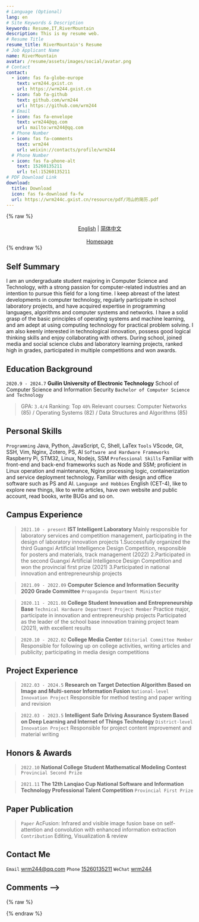 ```yaml
---
# Language (Optional)
lang: en
# Site Keywords & Description
keywords: Resume,IT,RiverMountain
description: This is my resume web.
# Resume Title
resume_title: RiverMountain's Resume
# Job Applicant Name
name: RiverMountain
avatar: /resume/assets/images/social/avatar.png
# Contact
contact:
  - icon: fas fa-globe-europe
    text: wrm244.gxist.cn
    url: https://wrm244.gxist.cn
  - icon: fab fa-github
    text: github.com/wrm244
    url: https://github.com/wrm244
  # Email
  - icon: fas fa-envelope
    text: wrm244@qq.com
    url: mailto:wrm244@qq.com
  # Phone Number
  - icon: fas fa-comments
    text: wrm244
    url: weixin://contacts/profile/wrm244
  # Phone Number
  - icon: fas fa-phone-alt
    text: 15260135211
    url: tel:15260135211
# PDF Download Link
download:
  title: Download
  icon: fas fa-download fa-fw
  url: https://wrm244c.gxist.cn/resource/pdf/河山的简历.pdf
---
```


{% raw %}
<center>
<a href='/resume/en/'>English</a> | <a href='/resume/'>简体中文</a> <br /> <br /><a href='/'>Homepage</a>
</center>
{% endraw %}


## <i class="fas fa-flag"></i> Self Summary

I am an undergraduate student majoring in Computer Science and Technology, with a strong passion for computer-related industries and an intention to pursue this field for a long time. I keep abreast of the latest developments in computer technology, regularly participate in school laboratory projects, and have acquired expertise in programming languages, algorithms and computer systems and networks. I have a solid grasp of the basic principles of operating systems and machine learning, and am adept at using computing technology for practical problem solving. I am also keenly interested in technological innovation, possess good logical thinking skills and enjoy collaborating with others.
During school, joined media and social science clubs and laboratory learning projects, ranked high in grades, participated in multiple competitions and won awards.

## <i class="fas fa-user-graduate"></i> Education Background

``2020.9 - 2024.7`` **Guilin University of Electronic Technology** School of Computer Science and Information Security ``Bachelor of Computer Science and Technology``

> GPA: ``3.4/4`` Ranking: Top ``40%``
> Relevant courses: Computer Networks (85) / Operating Systems (82) / Data Structures and Algorithms (85)

## <i class="fas fa-star"></i> Personal Skills

``Programming`` Java, Python, JavaScript, C, Shell, LaTex
``Tools`` VScode, Git, SSH, Vim, Nginx, Zotero, PS, AI
``Software and Hardware Frameworks`` Raspberry Pi, STM32, Linux, Nodejs, SSM
``Professional Skills`` Familiar with front-end and back-end frameworks such as Node and SSM; proficient in Linux operation and maintenance, Nginx processing logic, containerization and service deployment technology. Familiar with design and office software such as PS and AI.
``Language and Hobbies`` English (CET-4), like to explore new things, like to write articles, have own website and public account, read books, write BUGs and so on.

## <i class="fas fa-user-tie"></i> Campus Experience

> ``2021.10 - present`` **IST Intelligent Laboratory**
> Mainly responsible for laboratory services and competition management, participating in the design of laboratory innovation projects
> 1.Successfully organized the third Guangxi Artificial Intelligence Design Competition, responsible for posters and materials, track management (2022)
> 2.Participated in the second Guangxi Artificial Intelligence Design Competition and won the provincial first prize (2021)
> 3.Participated in national innovation and entrepreneurship projects

> ``2021.09 - 2022.09`` **Computer Science and Information Security 2020 Grade Committee** ``Propaganda Department Minister``

> ``2020.11 - 2021.08`` **College Student Innovation and Entrepreneurship Base** ``Technical Hardware Department Project Member``
> Practice major, participate in innovation and entrepreneurship projects
> Participated as the leader of the school base innovation training project team (2021), with excellent results

> ``2020.10 - 2022.02`` **College Media Center** ``Editorial Committee Member``
> Responsible for following up on college activities, writing articles and publicity; participating in media design competitions

## <i class="fas fa-cubes"></i> Project Experience

> ``2022.03 - 2024.5`` **Research on Target Detection Algorithm Based on Image and Multi-sensor Information Fusion** ``National-level Innovation Project``
> Responsible for method testing and paper writing and revision

> ``2022.03 - 2023.5`` **Intelligent Safe Driving Assurance System Based on Deep Learning and Internet of Things Technology** ``District-level Innovation Project``
> Responsible for project content improvement and material writing

## <i class="fas fa-award"></i> Honors & Awards

> ``2022.10`` **National College Student Mathematical Modeling Contest** ``Provincial Second Prize``

> ``2021.11`` **The 12th Lanqiao Cup National Software and Information Technology Professional Talent Competition** ``Provincial First Prize``

## <i class="fas fa-book"></i> Paper Publication

> ``Paper`` AcFusion: Infrared and visible image fusion base on self-attention and convolution with enhanced information extraction
> ``Contribution`` Editing, Visualization & review

## <i class="fas fa-phone-alt"></i> Contact Me

``Email`` [wrm244@qq.com](mailto:wrm244@qq.com)
``Phone`` [15260135211](tel:15260135211)
``WeChat`` [wrm244](weixin://contacts/profile/wrm244)


## Comments -->

{% raw %}
<script src="https://utteranc.es/client.js"
        repo="wrm244/ResumeComments"
        issue-number="17"
        theme="github-light"
        crossorigin="anonymous"
        async>
</script>
{% endraw %}
